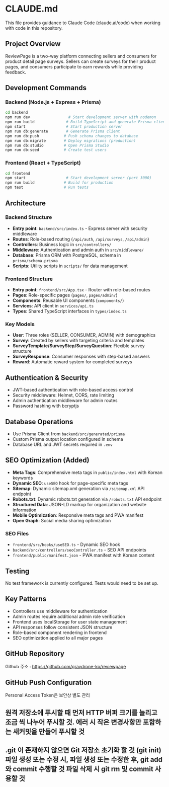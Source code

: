 # CLAUDE.md

This file provides guidance to Claude Code (claude.ai/code) when working with code in this repository.

## Project Overview

ReviewPage is a two-way platform connecting sellers and consumers for product detail page surveys. Sellers can create surveys for their product pages, and consumers participate to earn rewards while providing feedback.

## Development Commands

### Backend (Node.js + Express + Prisma)
```bash
cd backend
npm run dev                 # Start development server with nodemon
npm run build              # Build TypeScript and generate Prisma client
npm start                  # Start production server
npm run db:generate        # Generate Prisma client
npm run db:push           # Push schema changes to database
npm run db:migrate        # Deploy migrations (production)
npm run db:studio         # Open Prisma Studio
npm run db:seed           # Create test users
```

### Frontend (React + TypeScript)
```bash
cd frontend
npm start                  # Start development server (port 3000)
npm run build             # Build for production
npm test                  # Run tests
```

## Architecture

### Backend Structure
- **Entry point**: `backend/src/index.ts` - Express server with security middleware
- **Routes**: Role-based routing (`/api/auth`, `/api/surveys`, `/api/admin`)
- **Controllers**: Business logic in `src/controllers/`
- **Middleware**: Authentication and admin auth in `src/middleware/`
- **Database**: Prisma ORM with PostgreSQL, schema in `prisma/schema.prisma`
- **Scripts**: Utility scripts in `scripts/` for data management

### Frontend Structure
- **Entry point**: `frontend/src/App.tsx` - Router with role-based routes
- **Pages**: Role-specific pages (`pages/`, `pages/admin/`)
- **Components**: Reusable UI components (`components/`)
- **Services**: API client in `services/api.ts`
- **Types**: Shared TypeScript interfaces in `types/index.ts`

### Key Models
- **User**: Three roles (SELLER, CONSUMER, ADMIN) with demographics
- **Survey**: Created by sellers with targeting criteria and templates
- **SurveyTemplate/SurveyStep/SurveyQuestion**: Flexible survey structure
- **SurveyResponse**: Consumer responses with step-based answers
- **Reward**: Automatic reward system for completed surveys

## Authentication & Security
- JWT-based authentication with role-based access control
- Security middleware: Helmet, CORS, rate limiting
- Admin authentication middleware for admin routes
- Password hashing with bcryptjs

## Database Operations
- Use Prisma Client from `backend/src/generated/prisma`
- Custom Prisma output location configured in schema
- Database URL and JWT secrets required in `.env`

## SEO Optimization (Added)
- **Meta Tags**: Comprehensive meta tags in `public/index.html` with Korean keywords
- **Dynamic SEO**: `useSEO` hook for page-specific meta tags
- **Sitemap**: Dynamic sitemap.xml generation via `/sitemap.xml` API endpoint
- **Robots.txt**: Dynamic robots.txt generation via `/robots.txt` API endpoint
- **Structured Data**: JSON-LD markup for organization and website information
- **Mobile Optimization**: Responsive meta tags and PWA manifest
- **Open Graph**: Social media sharing optimization

### SEO Files
- `frontend/src/hooks/useSEO.ts` - Dynamic SEO hook
- `backend/src/controllers/seoController.ts` - SEO API endpoints
- `frontend/public/manifest.json` - PWA manifest with Korean content

## Testing
No test framework is currently configured. Tests would need to be set up.

## Key Patterns
- Controllers use middleware for authentication
- Admin routes require additional admin role verification
- Frontend uses localStorage for user state management
- API responses follow consistent JSON structure
- Role-based component rendering in frontend
- SEO optimization applied to all major pages

## GitHub Repository
Github 주소 : https://github.com/graydrone-ko/reviewpage

## GitHub Push Configuration
Personal Access Token은 보안상 별도 관리

## 원격 저장소에 푸시할 때 먼저 HTTP 버퍼 크기를 늘리고 조금 씩 나누어 푸시할 것. 에러 시 작은 변경사항만 포함하는 새커밋을 만들어 푸시할 것

## .git 이 존재하지 않으면 Git 저장소 초기화 할 것 (git init) 파일 생성 또는 수정 시, 파일 생성 또는 수정한 후, git add와 commit 수행할 것 파일 삭제 시 git rm 및 commit 사용할 것